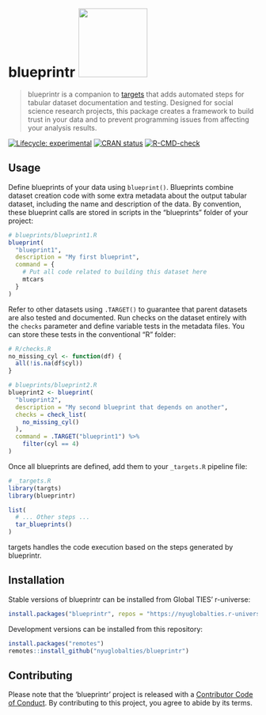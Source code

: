 
<!-- README.md is generated from README.Rmd. Please edit that file -->

# blueprintr <img src="man/figures/logo.png" style="width:139px; text-align:right" />

> blueprintr is a companion to
> [targets](https://github.com/ropensci/targets) that adds automated
> steps for tabular dataset documentation and testing. Designed for
> social science research projects, this package creates a framework to
> build trust in your data and to prevent programming issues from
> affecting your analysis results.

<!-- badges: start -->

[![Lifecycle:
experimental](https://img.shields.io/badge/lifecycle-experimental-orange.svg)](https://www.tidyverse.org/lifecycle/#experimental)
[![CRAN
status](https://www.r-pkg.org/badges/version/blueprintr)](https://CRAN.R-project.org/package=blueprintr)
[![R-CMD-check](https://github.com/nyuglobalties/blueprintr/actions/workflows/R-CMD-check.yaml/badge.svg)](https://github.com/nyuglobalties/blueprintr/actions/workflows/R-CMD-check.yaml)
<!-- badges: end -->

## Usage

Define blueprints of your data using `blueprint()`. Blueprints combine
dataset creation code with some extra metadata about the output tabular
dataset, including the name and description of the data. By convention,
these blueprint calls are stored in scripts in the “blueprints” folder
of your project:

``` r
# blueprints/blueprint1.R
blueprint(
  "blueprint1",
  description = "My first blueprint",
  command = {
    # Put all code related to building this dataset here
    mtcars
  }
)
```

Refer to other datasets using `.TARGET()` to guarantee that parent
datasets are also tested and documented. Run checks on the dataset
entirely with the `checks` parameter and define variable tests in the
metadata files. You can store these tests in the conventional “R”
folder:

``` r
# R/checks.R
no_missing_cyl <- function(df) {
  all(!is.na(df$cyl))
}
```

``` r
# blueprints/blueprint2.R
blueprint2 <- blueprint(
  "blueprint2",
  description = "My second blueprint that depends on another",
  checks = check_list(
    no_missing_cyl()
  ),
  command = .TARGET("blueprint1") %>%
    filter(cyl == 4)
)
```

Once all blueprints are defined, add them to your `_targets.R` pipeline
file:

``` r
# _targets.R
library(targts)
library(blueprintr)

list(
  # ... Other steps ...
  tar_blueprints()
)
```

targets handles the code execution based on the steps generated by
blueprintr.

## Installation

Stable versions of blueprintr can be installed from Global TIES’
r-universe:

``` r
install.packages("blueprintr", repos = "https://nyuglobalties.r-universe.dev")
```

Development versions can be installed from this repository:

``` r
install.packages("remotes")
remotes::install_github("nyuglobalties/blueprintr")
```

## Contributing

Please note that the ‘blueprintr’ project is released with a
[Contributor Code of Conduct](.github/CODE_OF_CONDUCT.md). By
contributing to this project, you agree to abide by its terms.
